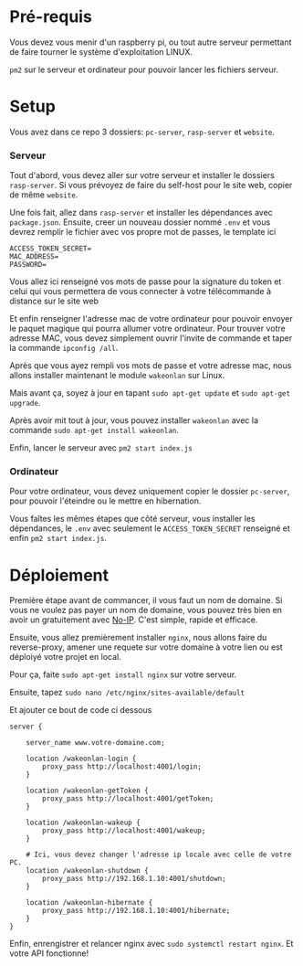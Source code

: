 # Pré-requis

Vous devez vous menir d'un raspberry pi, ou tout autre serveur permettant de faire tourner le système d'exploitation LINUX.

`pm2` sur le serveur et ordinateur pour pouvoir lancer les fichiers serveur.

# Setup

Vous avez dans ce repo 3 dossiers: `pc-server`, `rasp-server` et `website`.

### Serveur

Tout d'abord, vous devez aller sur votre serveur et installer le dossiers `rasp-server`. Si vous prévoyez de faire du self-host pour le site web, copier de même `website`.

Une fois fait, allez dans `rasp-server` et installer les dépendances avec `package.json`. Ensuite, creer un nouveau dossier nommé `.env` et vous devrez remplir le fichier avec vos propre mot de passes, le template ici
```
ACCESS_TOKEN_SECRET=
MAC_ADDRESS=
PASSWORD=
```
Vous allez ici renseigné vos mots de passe pour la signature du token et celui qui vous permettera de vous connecter à votre télécommande à distance sur le site web

Et enfin renseigner l'adresse mac de votre ordinateur pour pouvoir envoyer le paquet magique qui pourra allumer votre ordinateur. Pour trouver votre adresse MAC, vous devez simplement ouvrir l'invite de commande et taper la commande `ipconfig /all`.

Après que vous ayez rempli vos mots de passe et votre adresse mac, nous allons installer maintenant le module `wakeonlan` sur Linux.

Mais avant ça, soyez à jour en tapant `sudo apt-get update` et `sudo apt-get upgrade`.

Après avoir mit tout à jour, vous pouvez installer `wakeonlan` avec la commande `sudo apt-get install wakeonlan`.

Enfin, lancer le serveur avec `pm2 start index.js`

### Ordinateur

Pour votre ordinateur, vous devez uniquement copier le dossier `pc-server`, pour pouvoir l'éteindre ou le mettre en hibernation.

Vous faîtes les mêmes étapes que côté serveur, vous installer les dépendances, le `.env` avec seulement le `ACCESS_TOKEN_SECRET` renseigné et enfin `pm2 start index.js`.

# Déploiement

Première étape avant de commancer, il vous faut un nom de domaine. Si vous ne voulez pas payer un nom de domaine, vous pouvez très bien en avoir un gratuitement avec <a href="https://www.noip.com/" target="_blank">No-IP</a>. C'est simple, rapide et efficace.

Ensuite, vous allez premièrement installer `nginx`, nous allons faire du reverse-proxy, amener une requete sur votre domaine à votre lien ou est déploiyé votre projet en local.

Pour ça, faite `sudo apt-get install nginx` sur votre serveur.

Ensuite, tapez `sudo nano /etc/nginx/sites-available/default`

Et ajouter ce bout de code ci dessous
```
server {

    server_name www.votre-domaine.com;

    location /wakeonlan-login {
        proxy_pass http://localhost:4001/login;
    }

    location /wakeonlan-getToken {
        proxy_pass http://localhost:4001/getToken;
    }

    location /wakeonlan-wakeup {
        proxy_pass http://localhost:4001/wakeup;
    }

    # Ici, vous devez changer l'adresse ip locale avec celle de votre PC.
    location /wakeonlan-shutdown {
        proxy_pass http://192.168.1.10:4001/shutdown;
    }

    location /wakeonlan-hibernate {
        proxy_pass http://192.168.1.10:4001/hibernate;
    }
}
```

Enfin, enrengistrer et relancer nginx avec `sudo systemctl restart nginx`. Et votre API fonctionne!
